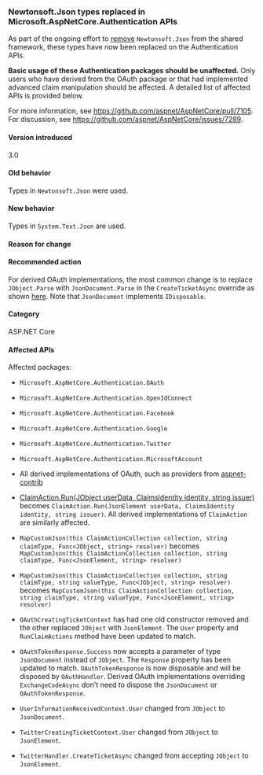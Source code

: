 ### Newtonsoft.Json types replaced in Microsoft.AspNetCore.Authentication APIs

As part of the ongoing effort to [remove](https://github.com/aspnet/AspNetCore/issues/4260) `Newtonsoft.Json` from the shared framework, these types have now been replaced on the Authentication APIs.

**Basic usage of these Authentication packages should be unaffected.** Only users who have derived from the OAuth package or that had implemented advanced claim manipulation should be affected. A detailed list of affected APIs is provided below.

For more information, see https://github.com/aspnet/AspNetCore/pull/7105. For discussion, see https://github.com/aspnet/AspNetCore/issues/7289.

#### Version introduced

3.0

#### Old behavior

Types in `Newtonsoft.Json` were used.

#### New behavior

Types in `System.Text.Json` are used.

#### Reason for change

#### Recommended action

For derived OAuth implementations, the most common change is to replace `JObject.Parse` with `JsonDocument.Parse` in the `CreateTicketAsync` override as shown [here](https://github.com/aspnet/AspNetCore/pull/7105/files?utf8=%E2%9C%93&diff=unified&w=1#diff-e1c9f9740a6fe8021020a6f249c589b0L40). Note that `JsonDocument` implements `IDisposable`.

#### Category

ASP.NET Core

#### Affected APIs

Affected packages:

- `Microsoft.AspNetCore.Authentication.OAuth`
- `Microsoft.AspNetCore.Authentication.OpenIdConnect`
- `Microsoft.AspNetCore.Authentication.Facebook`
- `Microsoft.AspNetCore.Authentication.Google`
- `Microsoft.AspNetCore.Authentication.Twitter`
- `Microsoft.AspNetCore.Authentication.MicrosoftAccount`

- All derived implementations of OAuth, such as providers from [aspnet-contrib](https://github.com/aspnet-contrib/AspNet.Security.OAuth.Providers)

- [ClaimAction.Run(JObject userData, ClaimsIdentity identity, string issuer)](/dotnet/api/microsoft.aspnetcore.authentication.oauth.claims.claimaction.run?view=aspnetcore-2.2) becomes `ClaimAction.Run(JsonElement userData, ClaimsIdentity identity, string issuer)`. All derived implementations of `ClaimAction` are similarly affected.
- `MapCustomJson(this ClaimActionCollection collection, string claimType, Func<JObject, string> resolver)` becomes `MapCustomJson(this ClaimActionCollection collection, string claimType, Func<JsonElement, string> resolver)`
- `MapCustomJson(this ClaimActionCollection collection, string claimType, string valueType, Func<JObject, string> resolver)` becomes `MapCustomJson(this ClaimActionCollection collection, string claimType, string valueType, Func<JsonElement, string> resolver)`
- `OAuthCreatingTicketContext` has had one old constructor removed and the other replaced `JObject` with `JsonElement`. The `User` property and `RunClaimActions` method have been updated to match.
- `OAuthTokenResponse.Success` now accepts a parameter of type `JsonDocument` instead of `JObject`. The `Response` property has been updated to match. `OAuthTokenResponse` is now disposable and will be disposed by `OAuthHandler`. Derived OAuth implementations overriding `ExchangeCodeAsync` don't need to dispose the `JsonDocument` or `OAuthTokenResponse`.
- `UserInformationReceivedContext.User` changed from `JObject` to `JsonDocument`.
- `TwitterCreatingTicketContext.User` changed from `JObject` to `JsonElement`.
- `TwitterHandler.CreateTicketAsync` changed from accepting `JObject` to `JsonElement`.
